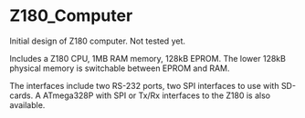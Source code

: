 # Z180_Computer
Initial design of Z180 computer. Not tested yet.

Includes a Z180 CPU, 1MB RAM memory, 128kB EPROM. The lower 128kB physical memory
is switchable between EPROM and RAM.

The interfaces include two RS-232 ports, two SPI interfaces to use with SD-cards.
A ATmega328P with SPI or Tx/Rx interfaces to the Z180 is also available.
